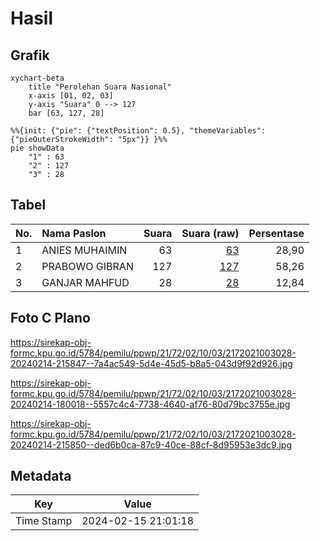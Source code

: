 # Hasil

## Grafik

```mermaid
xychart-beta
    title "Perolehan Suara Nasional"
    x-axis [01, 02, 03]
    y-axis "Suara" 0 --> 127
    bar [63, 127, 28]
```

```mermaid
%%{init: {"pie": {"textPosition": 0.5}, "themeVariables": {"pieOuterStrokeWidth": "5px"}} }%%
pie showData
    "1" : 63
    "2" : 127
    "3" : 28
```

## Tabel

| No. | Nama Paslon    | Suara | Suara (raw) | Persentase |
|:--- |:-------------- | -----:| -----------:| ----------:|
| 1   | ANIES MUHAIMIN | 63    | [63][p-1]   | 28,90      |
| 2   | PRABOWO GIBRAN | 127   | [127][p-2]  | 58,26      |
| 3   | GANJAR MAHFUD  | 28    | [28][p-3]   | 12,84      |


[p-1]: https://github.com/gigit-pemilu/pemilu-2024/blob/main/pilpres/hitung-suara/sub/21-kepulauan-riau/sub/72-kota-tanjung-pinang/sub/02-tanjung-pinang-timur/sub/1003-air-raja/sub/028-tps/sub/paslon-1.txt
[p-2]: https://github.com/gigit-pemilu/pemilu-2024/blob/main/pilpres/hitung-suara/sub/21-kepulauan-riau/sub/72-kota-tanjung-pinang/sub/02-tanjung-pinang-timur/sub/1003-air-raja/sub/028-tps/sub/paslon-2.txt
[p-3]: https://github.com/gigit-pemilu/pemilu-2024/blob/main/pilpres/hitung-suara/sub/21-kepulauan-riau/sub/72-kota-tanjung-pinang/sub/02-tanjung-pinang-timur/sub/1003-air-raja/sub/028-tps/sub/paslon-3.txt

## Foto C Plano

https://sirekap-obj-formc.kpu.go.id/5784/pemilu/ppwp/21/72/02/10/03/2172021003028-20240214-215847--7a4ac549-5d4e-45d5-b8a5-043d9f92d926.jpg

https://sirekap-obj-formc.kpu.go.id/5784/pemilu/ppwp/21/72/02/10/03/2172021003028-20240214-180018--5557c4c4-7738-4640-af76-80d79bc3755e.jpg

https://sirekap-obj-formc.kpu.go.id/5784/pemilu/ppwp/21/72/02/10/03/2172021003028-20240214-215850--ded6b0ca-87c9-40ce-88cf-8d95953e3dc9.jpg


## Metadata

| Key        | Value               |
| ---------- | ------------------- |
| Time Stamp | 2024-02-15 21:01:18 |



